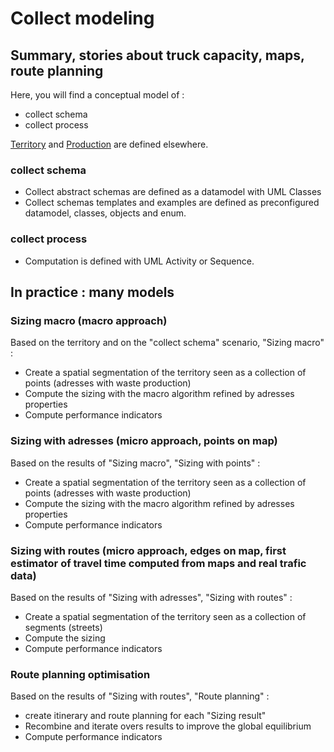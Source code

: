 # Collect modeling

## Summary, stories about truck capacity, maps, route planning 
Here, you will find a conceptual model of :
* collect schema
* collect process

[Territory](./territory.md) and [Production](./production.md) are defined elsewhere.

### collect schema
* Collect abstract schemas are defined as a datamodel with UML Classes
* Collect schemas templates and examples are defined as preconfigured datamodel, classes, objects and enum.

### collect process
* Computation is defined with UML Activity or Sequence.

## In practice : many models
### Sizing macro (macro approach)
Based on the territory and on the "collect schema" scenario, "Sizing macro" :
* Create a spatial segmentation of the territory seen as a collection of points (adresses with waste production)
* Compute the sizing with the macro algorithm refined by adresses properties
* Compute performance indicators

### Sizing with adresses (micro approach, points on map)
Based on the results of "Sizing macro", "Sizing with points" :
* Create a spatial segmentation of the territory seen as a collection of points (adresses with waste production)
* Compute the sizing with the macro algorithm refined by adresses properties
* Compute performance indicators

### Sizing with routes (micro approach, edges on map, first estimator of travel time computed from maps and real trafic data)
Based on the results of "Sizing with adresses", "Sizing with routes" :
* Create a spatial segmentation of the territory seen as a collection of segments (streets)
* Compute the sizing
* Compute performance indicators

### Route planning optimisation
Based on the results of "Sizing with routes", "Route planning" :
* create itinerary and route planning for each "Sizing result"
* Recombine and iterate overs results to improve the global equilibrium
* Compute performance indicators
